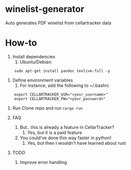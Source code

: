 # winelist-generator
Auto generates PDF winelist from cellartracker data

# How-to
1. Install dependencies
   1. Ubuntu/Debian:
```
    sudo apt-get install pandoc texlive-full -y
```

1. Define environment variables
   1. For instance, add the following to ~/.bashrc
```
    export CELLARTRACKER_USR="<your_username>"
    export CELLARTRACKER_PW="<your_password>"
```

1. Run
Clone repo and run `cargo run`

1. FAQ
   1. But.. this is already a feature in CellarTracker?
      1. Yes, but it is a paid feature
   2. You could've done this way faster in python!
      1. Yes, but then I wouldn't have learned about rust

2. TODO
   1. Improve error handling

